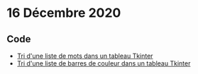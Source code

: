 # 16 Décembre 2020

## Code

* [Tri d'une liste de mots dans un tableau Tkinter](161220.py)
* [Tri d'une liste de barres de couleur dans un tableau Tkinter](161220-1.py)
